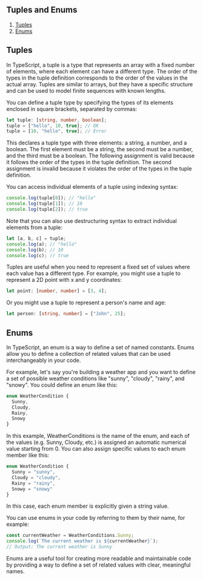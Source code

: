 ## Tuples and Enums

1. [Tuples](#tuples)
2. [Enums](#enums)


## Tuples
In TypeScript, a tuple is a type that represents an array with a fixed number of elements, where each element can have a different type. The order of the types in the tuple definition corresponds to the order of the values in the actual array. Tuples are similar to arrays, but they have a specific structure and can be used to model finite sequences with known lengths.

You can define a tuple type by specifying the types of its elements enclosed in square brackets, separated by commas:

```typescript
let tuple: [string, number, boolean];
tuple = ["hello", 10, true]; // OK
tuple = [10, "hello", true]; // Error
```

This declares a tuple type with three elements: a string, a number, and a boolean. The first element must be a string, the second must be a number, and the third must be a boolean. The following assignment is valid because it follows the order of the types in the tuple definition. The second assignment is invalid because it violates the order of the types in the tuple definition.

You can access individual elements of a tuple using indexing syntax:

```typescript
console.log(tuple[0]); // "hello"   
console.log(tuple[1]); // 10
console.log(tuple[2]); // true
```

Note that you can also use destructuring syntax to extract individual elements from a tuple:

```typescript
let [a, b, c] = tuple;
console.log(a); // "hello"
console.log(b); // 10
console.log(c); // true
```

Tuples are useful when you need to represent a fixed set of values where each value has a different type. For example, you might use a tuple to represent a 2D point with x and y coordinates:

```typescript
let point: [number, number] = [3, 4];
```

Or you might use a tuple to represent a person's name and age:

```typescript
let person: [string, number] = ["John", 25];
```

## Enums
In TypeScript, an enum is a way to define a set of named constants. Enums allow you to define a collection of related values that can be used interchangeably in your code.

For example, let's say you're building a weather app and you want to define a set of possible weather conditions like "sunny", "cloudy", "rainy", and "snowy". You could define an enum like this:

```typescript
enum WeatherCondition {
  Sunny,
  Cloudy,
  Rainy,
  Snowy
}
```

In this example, WeatherConditions is the name of the enum, and each of the values (e.g. Sunny, Cloudy, etc.) is assigned an automatic numerical value starting from 0. You can also assign specific values to each enum member like this:

```typescript
enum WeatherCondition {
  Sunny = "sunny",
  Cloudy = "cloudy",
  Rainy = "rainy",
  Snowy = "snowy"
}
```

In this case, each enum member is explicitly given a string value.

You can use enums in your code by referring to them by their name, for example:

```typescript
const currentWeather = WeatherConditions.Sunny;
console.log(`The current weather is ${currentWeather}`);
// Output: The current weather is Sunny
```

Enums are a useful tool for creating more readable and maintainable code by providing a way to define a set of related values with clear, meaningful names.